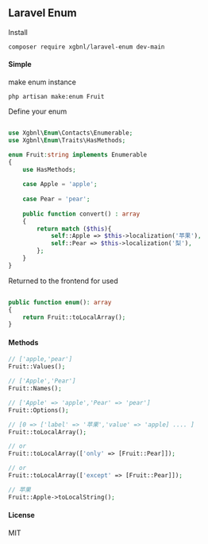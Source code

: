 ## Laravel Enum

Install

```shell
composer require xgbnl/laravel-enum dev-main
```

#### Simple

make enum instance

```shell
php artisan make:enum Fruit
```

Define your enum

```php

use Xgbnl\Enum\Contacts\Enumerable;
use Xgbnl\Enum\Traits\HasMethods;

enum Fruit:string implements Enumerable
{
    use HasMethods;
    
    case Apple = 'apple';
    
    case Pear = 'pear';
    
    public function convert() : array
    {
        return match ($this){
            self::Apple => $this->localization('苹果'),
            self::Pear => $this->localization('梨'),
        };
    }
}
```

Returned to the frontend for used

```php

public function enum(): array
{
    return Fruit::toLocalArray();
}
```

#### Methods

```php
// ['apple,'pear']
Fruit::Values();

// ['Apple','Pear']
Fruit::Names();

// ['Apple' => 'apple','Pear' => 'pear']
Fruit::Options();

// [0 => ['label' => '苹果','value' => 'apple] .... ]
Fruit::toLocalArray();

// or
Fruit::toLocalArray(['only' => [Fruit::Pear]]);

// or
Fruit::toLocalArray(['except' => [Fruit::Pear]]);

// 苹果
Fruit::Apple->toLocalString();
```

#### License

MIT

